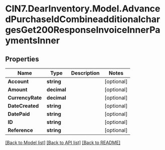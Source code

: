 # CIN7.DearInventory.Model.AdvancedPurchaseIdCombineadditionalchargesGet200ResponseInvoiceInnerPaymentsInner

## Properties

| Name             | Type        | Description | Notes      |
| ---------------- | ----------- | ----------- | ---------- |
| **Account**      | **string**  |             | [optional] |
| **Amount**       | **decimal** |             | [optional] |
| **CurrencyRate** | **decimal** |             | [optional] |
| **DateCreated**  | **string**  |             | [optional] |
| **DatePaid**     | **string**  |             | [optional] |
| **ID**           | **string**  |             | [optional] |
| **Reference**    | **string**  |             | [optional] |

[[Back to Model list]](../README.md#documentation-for-models) [[Back to API list]](../README.md#documentation-for-api-endpoints) [[Back to README]](../README.md)

